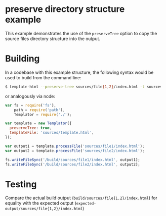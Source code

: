 # preserve directory structure example

This example demonstrates the use of the `preserveTree` option to copy the source files directory structure into the output.

# Building

In a codebase with this example structure, the following syntax would be used to build from the command line:

```sh
$ template-html --preserve-tree sources/file{1,2}/index.html -t sources/template.html -o build/
```

or analogously via node:

```js
var fs = require('fs'),
    path = require('path'),
    Templator = require('./');

var template = new Templator({
  preserveTree: true,
  templateFile: 'sources/template.html',
});

var output1 = template.processFile('sources/file1/index.html');
var output2 = template.processFile('sources/file2/index.html');

fs.writeFileSync('/build/sources/file1/index.html', output1);
fs.writeFileSync('/build/sources/file2/index.html', output2);
```

# Testing

Compare the actual build output (`build/sources/file{1,2}/index.html`) for equality with the expected output (`expected-output/sources/file{1,2}/index.html`)
